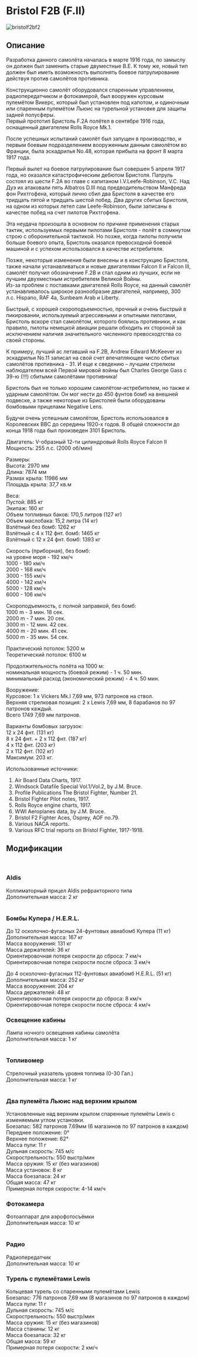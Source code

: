 # Bristol F2B (F.II)  
  
![bristolf2bf2](../images/bristolf2bf2.png)  
  
## Описание  
  
Разработка данного самолёта началась в марте 1916 года, по замыслу он должен был заменить старые двуместные B.E. К тому же, новый тип должен был иметь возможность выполнять боевое патрулирование действуя против самолётов противника.  
  
Конструкционно самолёт оборудовался спаренным управлением, радиопередатчиком и фотокамерой, был вооружен курсовым пулемётом Викерс, который был установлен под капотом, и одиночным или спаренным пулемётом Льюис на турельной установке для защиты задней полусферы.  
Первый прототип Бристоль F.2A полётел в сентябре 1916 года, оснащенный двигателем Rolls Royce Mk.1.  
  
После успешных испытаний самолёт был запущен в производство, и первым боевым подразделением вооруженным данным самолётом во Франции, была эскадрилья No.48, которая прибыла на фронт 8 марта 1917 года.  
  
Первый вылет на боевое патрулирование был совершен 5 апреля 1917 года, но оказался катастрофическим дебютом Бристоля. Патруль состоял из шести F.2A во главе с капитаном I.V.Leefe-Robinson, V.C. Над Дуэ их атаковали пять Albatros D.III под предводительcтвом Манфреда фон Рихтгофена, который лично сбил два Бристоля в качестве его тридцать пятой и тридцать шестой побед. Два других сбитых Бристоля, на одном из которых летел сам Leefe-Robinson, были записаны в качестве побед на счет пилотов Рихтгофена.  
  
Эта неудача произошла в основном по причине применения старых тактик, используемых первыми пилотами Бристоля - полёт в сомкнутом строю с оборонительной тактикой. Но позже, когда пилоты получили больше боевого опыта, Бристоль оказался превосходной боевой машиной и с успехом использовался в качестве истребителя.  
  
Позже, некоторые изменения были внесены и в конструкцию Бристоля, также начали устанавливаться и новые двигателями Falcon II и Falcon III, самолёт получил обозначение F.2B и стал одним из лучших, если не лучшим двухместным истребителем Великой Войны.  
Из-за проблем с поставками двигателей Rolls Royce, на данный самолёт устанавливалось широкое разнообразие двигателей, например, 300 л.с. Hispano, RAF 4a, Sunbeam Arab и Liberty.  
  
Быстрый, с хорошей скороподъемностью, прочный и очень быстрый в пикировании, используемый агрессивными и опытными пилотами, Бристоль вскоре стал самолётом, которого боялись противники, и как правило, пилоты немецкой авиации решали обходить их стороной за исключением наличия значительного численного превосходтства со своей стороны.  
  
К примеру, лучший ас летавший на F.2B, Andrew Edward McKeever из эскадрильи No.11 записал на свой счет впечатляющее число сбитых самолётов противника - 31. И еще к сведению – лучшим стрелком наблюдателем всей Первой мировой войны был Charles George Gass с 39-ю (!!!) сбитыми самолётами противника!  
  
Бристоль был не только хорошим самолётом-истребителем, но также и ударным самолётом. Он мог нести до 450 фунтов бомб на внешней подвеске, а также некоторые из Бристолей были оборудованы бомбовыми прицелами Negative Lens.  
  
Будучи очень успешным самолётом, Бристоль использовался в Королевских ВВС до середины 1920-х годов. В общей сложности до конца 1918 года был произведен 3101 Бристоль.  
  
  
Двигатель: V-образный 12-ти цилиндровый Rolls Royce Falcon II  
Мощность: 255 л.с. (2000 об/мин)  
  
Размеры:  
Высота: 2970 мм  
Длина: 7874 мм  
Размах крыла: 11986 мм  
Площадь крыла: 37,7 кв.м  
  
Веса:  
Пустой: 885 кг  
Экипаж: 160 кг  
Объем топливных баков: 170,5 литров (127 кг)  
Объем маслобакa: 15,2 литра (14 кг)  
Взлётный без бомб: 1262 кг  
Взлётный с 4 x 112 фнт. бомб: 1465 кг  
Взлётный с 12 x 24 фнт. бомб: 1393 кг  
  
Скорость (приборная), без бомб:  
на уровне моря - 192 км/ч  
1000 - 180 км/ч  
2000 - 168 км/ч  
3000 - 155 км/ч  
4000 - 142 км/ч  
5000 - 128 км/ч  
6000 - 106 км/ч  
  
Скороподъемность, с полной заправкой, без бомб:  
1000 m -  3 мин. 18 сек.  
2000 m -  7 мин. 20 сек.  
3000 m - 12 мин. 42 сек.  
4000 m - 20 мин. 41 сек.  
5000 m - 35 мин. 54 сек.  
  
Практический потолок: 5200 м  
Теоретический потолок: 6100 м  
  
Продолжительность полёта на 1000 м:  
номинальная мощность (боевой режим) - 1 ч. 50 мин.  
минимальный расход (экономический режим) - 4 ч. 50 мин.  
  
Вооружение:  
Курсовое: 1 х Vickers Mk.I 7,69 мм, 973 патронов на ствол.  
Верхняя стрелковая позиция: 2 х Lewis 7,69 мм, 8 барабанов по 97 патронов каждый.  
Всего 1749 7,69 мм патронов.  
  
Варианты бомбовых загрузок:  
12 x 24 фнт. (131 кг)  
8 x 24 фнт. + 2 x 112 фнт. (187 кг)  
4 x 112 фнт. (203 кг)  
2 x 112 фнт. (102 кг)  
Максимум: 203 кг.  
  
Использованные источники:  
1) Air Board Data Charts, 1917.  
2) Windsock Datafile Special Vol.1/Vol.2, by J.M. Bruce.  
3) Profile Publications The Bristol Fighter, Number 21.  
4) Bristol Fighter Pilot notes, 1917.  
5) Rolls Royce engine charts, 1917.  
6) WWI Aeroplanes data, by J.M. Bruce.  
7) Bristol F2 Fighter Aces, Osprey, AOF no.79.  
8) Various NACA reports.  
9) Various RFC trial reports on Bristol Fighter, 1917-1918.  
  
## Модификации  
  ﻿
  
### Aldis  
  
Коллиматорный прицел Aldis рефракторного типа  
Дополнительная масса: 2 кг  
  ﻿
  
### Бомбы Купера / H.E.R.L.  
  
До 12 осколочно-фугасных 24-фунтовых авиабомб Купера (11 кг)  
Дополнительная масса: 167 кг  
Масса вооружения: 131 кг  
Масса держателей: 36 кг  
Ориентировочная потеря скорости до сброса: 7 км/ч  
Ориентировочная потеря скорости после сброса: 3 км/ч  
  
До 4 осколочно-фугасных 112-фунтовых авиабомб H.E.R.L. (51 кг)  
Дополнительная масса: 252 кг  
Масса вооружения: 204 кг  
Масса держателей: 48 кг  
Ориентировочная потеря скорости до сброса: 8 км/ч  
Ориентировочная потеря скорости после сброса: 4 км/ч  ﻿
  
### Освещение кабины  
  
Лампа ночного освещения кабины самолёта  
Дополнительная масса: 1 кг  
  ﻿
  
### Топливомер  
  
Стрелочный указатель уровня топлива (0-30 Гал.)  
Дополнительная масса: 1 кг  
  ﻿
  
### Два пулемёта Льюис над верхним крылом  
  
Установленные над верхним крылом спаренные пулемёты Lewis с изменяемым углом установки.  
Боезапас: 582 патронов 7.69мм (6 магазинов по 97 патронов в каждом)  
Переднее положение: 0°  
Верхнее положение: 62°  
Масса пули: 11 г  
Дульная скорость: 745 м/с  
Скорострельность: 550 выстр/мин  
Масса оружия: 15 кг (без магазинов)  
Масса установок: 8 кг  
Масса боезапаса: 24 кг  
Общая масса: 47 кг  
Примерная потеря скорости: 4-14 км/ч  ﻿
  
### Фотокамера  
  
Фотоаппарат для аэрофотосъёмки   
Дополнительная масса: 10 кг  
  ﻿
  
### Радио  
  
Радиопередатчик  
Дополнительная масса: 10 кг  ﻿
  
### Турель с пулемётами Lewis  
  
Кольцевая турель со спаренными пулемётами Lewis  
Боезапас: 776 патронов 7,69 мм (8 магазинов по 97 патронов в каждом)  
Масса пули: 11 г  
Дульная скорость: 745 м/с  
Скорострельность: 550 выстр/мин  
Масса оружия: 15 кг (без магазинов)  
Масса станины: 12 кг  
Масса боезапаса: 32 кг  
Общая масса: 59 кг  
Примерная потеря скорости: 2 км/ч  